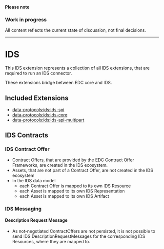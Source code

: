 **Please note**

### Work in progress

All content reflects the current state of discussion, not final decisions.

---

# IDS

This IDS extension represents a collection of all IDS extensions, that are required to run an IDS connector.

These extensions bridge between EDC core and IDS.

## Included Extensions

- [data-protocols:ids:ids-spi](./ids-spi/README.md)
- [data-protocols:ids:ids-core](./ids-core/README.md)
- [data-protocols:ids:ids-api-multipart](./ids-api-multipart/README.md)

## IDS Contracts

### IDS Contract Offer

- Contract Offers, that are provided by the EDC Contract Offer Frameworks, are created in the IDS ecosystem.
- Assets, that are not part of a Contract Offer, are not created in the IDS ecosystem
- In the IDS data model
    - each Contract Offer is mapped to its own IDS Resource
    - each Asset is mapped to its own IDS Representation
    - each Asset is mapped to its own IDS Artifact

### IDS Messaging

#### Description Request Message

- As not-negotiated ContractOffers are not persisted, it is not possible to send IDS DescriptionRequestMessages for the
  corresponding IDS Resources, where they are mapped to.